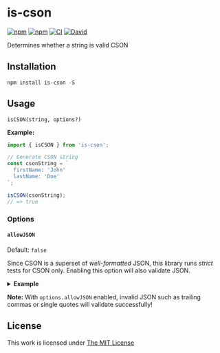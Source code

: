 # is-cson

[![npm](https://flat.badgen.net/npm/license/is-cson)](https://www.npmjs.org/package/is-cson)
[![npm](https://flat.badgen.net/npm/v/is-cson)](https://www.npmjs.org/package/is-cson)
[![CI](https://img.shields.io/github/workflow/status/idleberg/node-is-cson/CI?style=flat-square)](https://github.com/idleberg/node-is-cson/actions)
[![David](https://flat.badgen.net/david/dep/idleberg/node-is-cson)](https://david-dm.org/idleberg/node-is-cson)

Determines whether a string is valid CSON

## Installation

`npm install is-cson -S`

## Usage

`isCSON(string, options?)`

**Example:**

```js
import { isCSON } from 'is-cson';

// Generate CSON string
const csonString = `
  firstName: 'John'
  lastName: 'Doe'
`;

isCSON(csonString);
// => true
```

### Options

#### `allowJSON`

Default: `false`  

Since CSON is a superset of *well-formatted* JSON, this library runs *strict* tests for CSON only. Enabling this option will also validate JSON.

<details>
<summary><strong>Example</strong></summary>

```js
const jsonString = `{
  "firstName": "John",
  "lastName": "Doe"
}`;

isCSON(jsonString, { allowJSON: true });
// => true
```
</details>

**Note:** With `options.allowJSON` enabled, invalid JSON such as trailing commas or single quotes will validate successfully!
## License

This work is licensed under [The MIT License](https://opensource.org/licenses/MIT)
